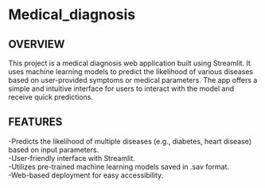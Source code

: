 # Medical_diagnosis
## OVERVIEW
This project is a medical diagnosis web application built using Streamlit. It uses machine learning models to predict the likelihood of various diseases based on user-provided symptoms or medical parameters. The app offers a simple and intuitive interface for users to interact with the model and receive quick predictions.
## FEATURES
-Predicts the likelihood of multiple diseases (e.g., diabetes, heart disease) based on input parameters.  
-User-friendly interface with Streamlit.  
-Utilizes pre-trained machine learning models saved in .sav format.  
 -Web-based deployment for easy accessibility.  

